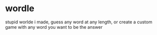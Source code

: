 # wordle
stupid worlde i made, guess any word at any length, or create a custom game with any word you want to be the answer
